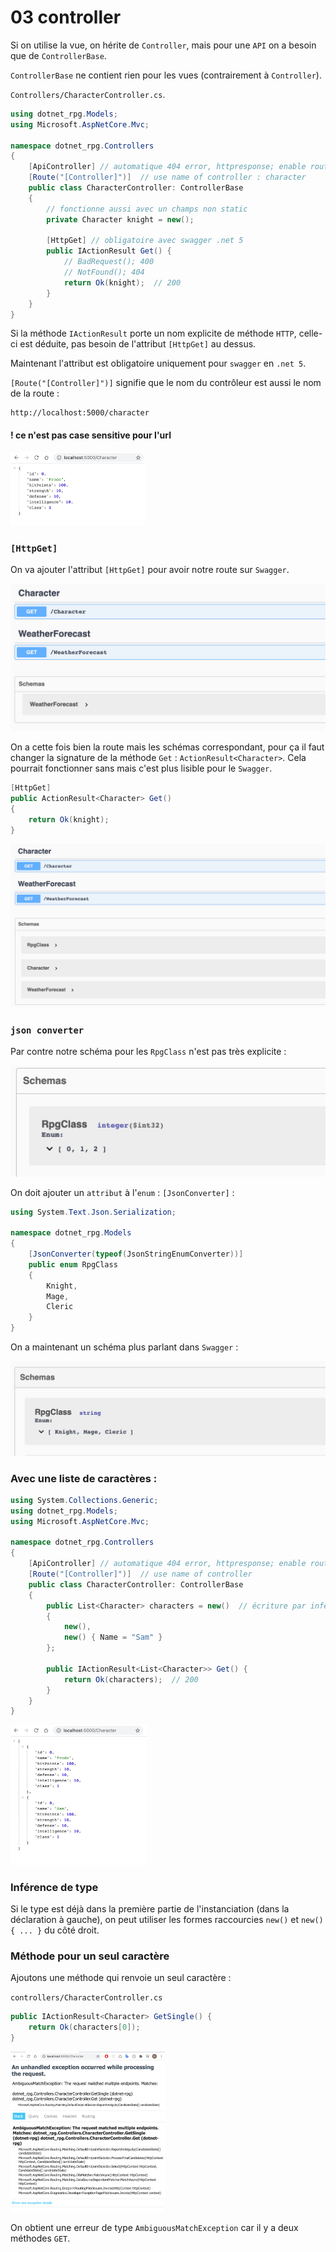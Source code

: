 # 03 controller

Si on utilise la vue, on hérite de `Controller`, mais pour une `API` on a besoin que de `ControllerBase`.

`ControllerBase` ne contient rien pour les vues (contrairement à `Controller`).

`Controllers/CharacterController.cs`.

```cs
using dotnet_rpg.Models;
using Microsoft.AspNetCore.Mvc;

namespace dotnet_rpg.Controllers
{
    [ApiController] // automatique 404 error, httpresponse; enable routing
    [Route("[Controller]")]  // use name of controller : character
    public class CharacterController: ControllerBase
    {
        // fonctionne aussi avec un champs non static
        private Character knight = new();

        [HttpGet] // obligatoire avec swagger .net 5
        public IActionResult Get() {
            // BadRequest(); 400
            // NotFound(); 404
            return Ok(knight);  // 200
        }
    }
}
```

Si la méthode `IActionResult` porte un nom explicite de méthode `HTTP`, celle-ci est déduite, pas besoin de l'attribut `[HttpGet]` au dessus.

Maintenant l'attribut est obligatoire uniquement pour `swagger` en `.net 5`.

`[Route("[Controller]")]` signifie que le nom du contrôleur est aussi le nom de la route :

```
http://localhost:5000/character
```

#### ! ce n'est pas case sensitive pour l'url

<img src="assets/Screenshot2020-07-09at11.49.44.png" alt="Screenshot 2020-07-09 at 11.49.44" style="zoom:25%;" />

### `[HttpGet]`

On va ajouter l'attribut `[HttpGet]` pour avoir notre route sur `Swagger`.

<img src="assets/swagger-routes-without-schema.png" alt="swagger-routes-without-schema" style="zoom:50%;" />

On a cette fois bien la route mais les schémas correspondant, pour ça il faut changer la signature de la méthode `Get` : `ActionResult<Character>`. Cela pourrait fonctionner sans mais c'est plus lisible pour le `Swagger`.

```cs
[HttpGet]
public ActionResult<Character> Get()
{
    return Ok(knight);
}
```

<img src="assets/swagger-with-schemas.png" alt="swagger-with-schemas" style="zoom:50%;" />

### `json converter`

Par contre notre schéma pour les `RpgClass` n'est pas très explicite :

<img src="assets/rpg-class-schema-not-friendly.png" alt="rpg-class-schema-not-friendly" style="zoom:50%;" />

On doit ajouter un `attribut` à l'`enum` : `[JsonConverter]` :

```cs
using System.Text.Json.Serialization;

namespace dotnet_rpg.Models
{
    [JsonConverter(typeof(JsonStringEnumConverter))]
    public enum RpgClass
    {
        Knight,
        Mage,
        Cleric
    }
}
```

On a maintenant un schéma plus parlant dans `Swagger` :

<img src="assets/swagger-schema-very-friendly.png" alt="swagger-schema-very-friendly" style="zoom:50%;" />

### Avec une liste de caractères :

```cs
using System.Collections.Generic;
using dotnet_rpg.Models;
using Microsoft.AspNetCore.Mvc;

namespace dotnet_rpg.Controllers
{
    [ApiController] // automatique 404 error, httpresponse; enable routing
    [Route("[Controller]")]  // use name of controller
    public class CharacterController: ControllerBase
    {
        public List<Character> characters = new()  // écriture par inférence de type
        {
            new(),
            new() { Name = "Sam" }
        };

        public IActionResult<List<Character>> Get() {
            return Ok(characters);  // 200
        }
    }
}
```



<img src="assets/Screenshot2020-07-09at11.54.49.png" alt="Screenshot 2020-07-09 at 11.54.49" style="zoom:25%;" />

### Inférence de type

Si le type est déjà dans la première partie de l'instanciation (dans la déclaration à gauche), on peut utiliser les formes raccourcies `new()` et `new() { ... }` du côté droit.



### Méthode pour un seul caractère

Ajoutons une méthode qui renvoie un seul caractère :

`controllers/CharacterController.cs`

```cs
public IActionResult<Character> GetSingle() {
    return Ok(characters[0]);
}
```

<img src="assets/Screenshot2020-07-09at13.45.38.png" alt="Screenshot 2020-07-09 at 13.45.38" style="zoom:25%;" />

On obtient une erreur de type `AmbiguousMatchException` car il y a deux méthodes `GET`.
